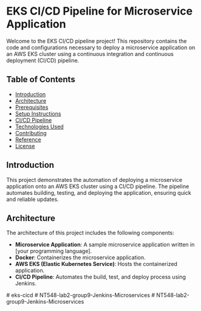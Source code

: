 # EKS CI/CD Pipeline for Microservice Application

Welcome to the EKS CI/CD pipeline project! This repository contains the code and configurations necessary to deploy a microservice application on an AWS EKS cluster using a continuous integration and continuous deployment (CI/CD) pipeline.

## Table of Contents

- [Introduction](#introduction)
- [Architecture](#architecture)
- [Prerequisites](#prerequisites)
- [Setup Instructions](#setup-instructions)
- [CI/CD Pipeline](#cicd-pipeline)
- [Technologies Used](#technologies-used)
- [Contributing](#contributing)
- [Reference](#reference)
- [License](#license)

## Introduction

This project demonstrates the automation of deploying a microservice application onto an AWS EKS cluster using a CI/CD pipeline. The pipeline automates building, testing, and deploying the application, ensuring quick and reliable updates.

## Architecture

The architecture of this project includes the following components:

- **Microservice Application**: A sample microservice application written in [your programming language].
- **Docker**: Containerizes the microservice application.
- **AWS EKS (Elastic Kubernetes Service)**: Hosts the containerized application.
- **CI/CD Pipeline**: Automates the build, test, and deploy process using Jenkins.

#   e k s - c i c d  
 #   N T 5 4 8 - l a b 2 - g r o u p 9 - J e n k i n s - M i c r o s e r v i c e s  
 #   N T 5 4 8 - l a b 2 - g r o u p 9 - J e n k i n s - M i c r o s e r v i c e s  
 